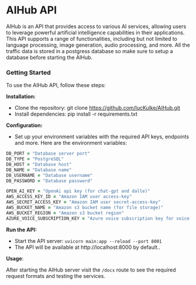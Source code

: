 # AIHub API

AIHub is an API that provides access to various AI services, allowing users to leverage powerful artificial intelligence capabilities in their applications. This API supports a range of functionalities, including but not limited to language processing, image generation, audio processing, and more. All the traffic data is stored in a postgress database so make sure to setup a database before starting the AIHub.

### Getting Started

To use the AIHub API, follow these steps:

**Installation:**

- Clone the repository: git clone https://github.com/lucKulke/AIHub.git
- Install dependencies: pip install -r requirements.txt

**Configuration:**

- Set up your environment variables with the required API keys, endpoints and more. Here are the environment variables:

```zsh
DB_PORT = "Database server port"
DB_TYPE = "PostgreSQL"
DB_HOST = "Database host"
DB_NAME = "Database name"
DB_USERNAME = "Database username"
DB_PASSWORD = "Database password"

OPEN_AI_KEY = "OpenAi api key (for chat-gpt and dalle)"
AWS_ACCESS_KEY_ID = "Amazon IAM user access-key"
AWS_SECRET_ACCESS_KEY = "Amazon IAM user secret-access-key"
AWS_BUCKET_NAME = "Amazon s3 bucket name (for file storage)"
AWS_BUCKET_REGION = "Amazon s3 bucket region"
AZURE_VOICE_SUBSCRIPTION_KEY = "Azure voice subscription key for voice generation"

```

**Run the API:**

- Start the API server: `uvicorn main:app --reload --port 8001`
- The API will be available at http://localhost:8000 by default..

**Usage**:

After starting the AIHub server visit the `/docs` route to see the required request formats and testing the services.

